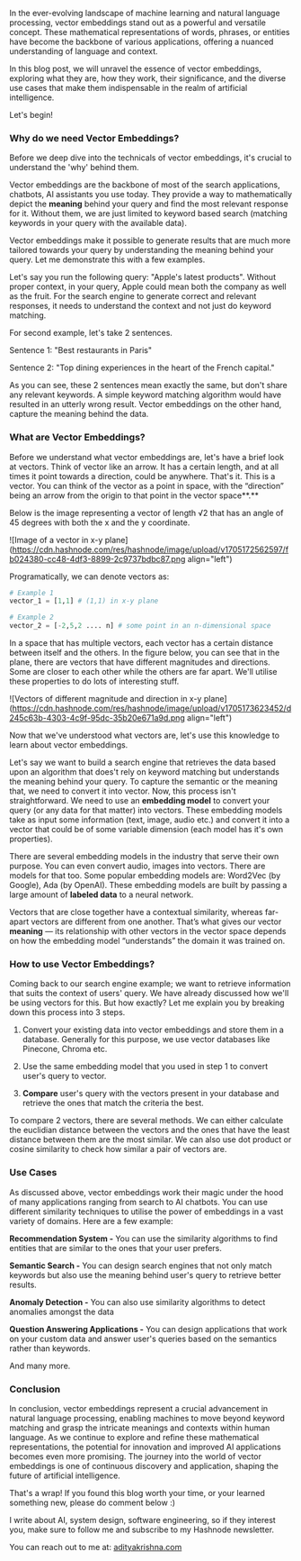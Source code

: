 In the ever-evolving landscape of machine learning and natural language processing, vector embeddings stand out as a powerful and versatile concept. These mathematical representations of words, phrases, or entities have become the backbone of various applications, offering a nuanced understanding of language and context.

In this blog post, we will unravel the essence of vector embeddings, exploring what they are, how they work, their significance, and the diverse use cases that make them indispensable in the realm of artificial intelligence.

Let's begin!

### Why do we need Vector Embeddings?

Before we deep dive into the technicals of vector embeddings, it's crucial to understand the 'why' behind them.

Vector embeddings are the backbone of most of the search applications, chatbots, AI assistants you use today. They provide a way to mathematically depict the **meaning** behind your query and find the most relevant response for it. Without them, we are just limited to keyword based search (matching keywords in your query with the available data).

Vector embeddings make it possible to generate results that are much more tailored towards your query by understanding the meaning behind your query. Let me demonstrate this with a few examples.

Let's say you run the following query: "Apple's latest products". Without proper context, in your query, Apple could mean both the company as well as the fruit. For the search engine to generate correct and relevant responses, it needs to understand the context and not just do keyword matching.

For second example, let's take 2 sentences.

Sentence 1: "Best restaurants in Paris"

Sentence 2: "Top dining experiences in the heart of the French capital."

As you can see, these 2 sentences mean exactly the same, but don't share any relevant keywords. A simple keyword matching algorithm would have resulted in an utterly wrong result. Vector embeddings on the other hand, capture the meaning behind the data.

### What are Vector Embeddings?

Before we understand what vector embeddings are, let's have a brief look at vectors. Think of vector like an arrow. It has a certain length, and at all times it point towards a direction, could be anywhere. That's it. This is a vector. You can think of the vector as a point in space, with the “direction” being an arrow from the origin to that point in the vector space**.**

Below is the image representing a vector of length √2 that has an angle of 45 degrees with both the x and the y coordinate.

![Image of a vector in x-y plane](https://cdn.hashnode.com/res/hashnode/image/upload/v1705172562597/fb024380-cc48-4df3-8899-2c9737bdbc87.png align="left")

Programatically, we can denote vectors as:

```python
# Example 1
vector_1 = [1,1] # (1,1) in x-y plane

# Example 2
vector_2 = [-2,5,2 .... n] # some point in an n-dimensional space
```

In a space that has multiple vectors, each vector has a certain distance between itself and the others. In the figure below, you can see that in the plane, there are vectors that have different magnitudes and directions. Some are closer to each other while the others are far apart. We'll utilise these properties to do lots of interesting stuff.

![Vectors of different magnitude and direction in x-y plane](https://cdn.hashnode.com/res/hashnode/image/upload/v1705173623452/d245c63b-4303-4c9f-95dc-35b20e671a9d.png align="left")

Now that we've understood what vectors are, let's use this knowledge to learn about vector embeddings.

Let's say we want to build a search engine that retrieves the data based upon an algorithm that does't rely on keyword matching but understands the meaning behind your query. To capture the semantic or the meaning that, we need to convert it into vector. Now, this process isn't straightforward. We need to use an **embedding model** to convert your query (or any data for that matter) into vectors. These embedding models take as input some information (text, image, audio etc.) and convert it into a vector that could be of some variable dimension (each model has it's own properties).

There are several embedding models in the industry that serve their own purpose. You can even convert audio, images into vectors. There are models for that too. Some popular embedding models are: Word2Vec (by Google), Ada (by OpenAI). These embedding models are built by passing a large amount of **labeled data** to a neural network.

Vectors that are close together have a contextual similarity, whereas far-apart vectors are different from one another. That’s what gives our vector **meaning** — its relationship with other vectors in the vector space depends on how the embedding model “understands” the domain it was trained on.

### How to use Vector Embeddings?

Coming back to our search engine example; we want to retrieve information that suits the context of users' query. We have already discussed how we'll be using vectors for this. But how exactly? Let me explain you by breaking down this process into 3 steps.

1. Convert your existing data into vector embeddings and store them in a database. Generally for this purpose, we use vector databases like Pinecone, Chroma etc.
    
2. Use the same embedding model that you used in step 1 to convert user's query to vector.
    
3. **Compare** user's query with the vectors present in your database and retrieve the ones that match the criteria the best.
    

To compare 2 vectors, there are several methods. We can either calculate the euclidian distance between the vectors and the ones that have the least distance between them are the most similar. We can also use dot product or cosine similarity to check how similar a pair of vectors are.

### Use Cases

As discussed above, vector embeddings work their magic under the hood of many applications ranging from search to AI chatbots. You can use different similarity techniques to utilise the power of embeddings in a vast variety of domains. Here are a few example:

**Recommendation System -** You can use the similarity algorithms to find entities that are similar to the ones that your user prefers.

**Semantic Search -** You can design search engines that not only match keywords but also use the meaning behind user's query to retrieve better results.

**Anomaly Detection -** You can also use similarity algorithms to detect anomalies amongst the data

**Question Answering Applications -** You can design applications that work on your custom data and answer user's queries based on the semantics rather than keywords.

And many more.

### Conclusion

In conclusion, vector embeddings represent a crucial advancement in natural language processing, enabling machines to move beyond keyword matching and grasp the intricate meanings and contexts within human language. As we continue to explore and refine these mathematical representations, the potential for innovation and improved AI applications becomes even more promising. The journey into the world of vector embeddings is one of continuous discovery and application, shaping the future of artificial intelligence.

That's a wrap! If you found this blog worth your time, or your learned something new, please do comment below :)

I write about AI, system design, software engineering, so if they interest you, make sure to follow me and subscribe to my Hashnode newsletter.

You can reach out to me at: [adityakrishna.com](https://adityakrishna.com)
